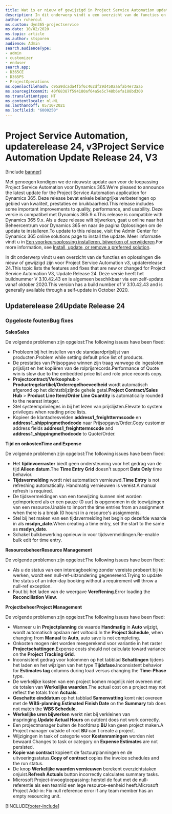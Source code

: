 ```yaml
---
title: Wat is er nieuw of gewijzigd in Project Service Automation updaterelease 24, v3
description: In dit onderwerp vindt u een overzicht van de functies en oplossingen die beschikbaar zijn voor Project Service Automation updaterelease 24, v3.
author: ruhercul
ms.custom: dyn365-projectservice
ms.date: 10/02/2020
ms.topic: article
ms.author: stsporen
audience: Admin
search.audienceType:
- admin
- customizer
- enduser
search.app:
- D365CE
- D365PS
- ProjectOperations
ms.openlocfilehash: c95a9dcada4fbf6c462df29d450aaafab4e73aa5
ms.sourcegitcommit: 40f68387f594180af64a5e5c748b6efa188bd300
ms.translationtype: HT
ms.contentlocale: nl-NL
ms.lasthandoff: 05/10/2021
ms.locfileid: "6000250"
---
```

# <a name="project-service-automation-update-release-24-v3"></a><span data-ttu-id="48d8b-103">Project Service Automation, updaterelease 24, v3</span><span class="sxs-lookup"><span data-stu-id="48d8b-103">Project Service Automation Update Release 24, V3</span></span>

[!include [banner](../includes/psa-now-project-operations.md)]

<span data-ttu-id="48d8b-104">Met genoegen kondigen we de nieuwste update aan voor de toepassing Project Service Automation voor Dynamics 365.</span><span class="sxs-lookup"><span data-stu-id="48d8b-104">We’re pleased to announce the latest update for the Project Service Automation application for Dynamics 365.</span></span> <span data-ttu-id="48d8b-105">Deze release bevat enkele belangrijke verbeteringen op gebied van kwaliteit, prestaties en bruikbaarheid.</span><span class="sxs-lookup"><span data-stu-id="48d8b-105">This release includes some important improvements to quality, performance, and usability.</span></span> <span data-ttu-id="48d8b-106">Deze versie is compatibel met Dynamics 365 9.x.</span><span class="sxs-lookup"><span data-stu-id="48d8b-106">This release is compatible with Dynamics 365 9.x.</span></span> <span data-ttu-id="48d8b-107">Als u deze release wilt bijwerken, gaat u online naar het Beheercentrum voor Dynamics 365 en naar de pagina Oplossingen om de update te installeren.</span><span class="sxs-lookup"><span data-stu-id="48d8b-107">To update to this release, visit the Admin Center for Dynamics 365 online solutions page to install the update.</span></span> <span data-ttu-id="48d8b-108">Meer informatie vindt u in [Een voorkeursoplossing installeren, bijwerken of verwijderen](/power-platform/admin/install-remove-preferred-solution).</span><span class="sxs-lookup"><span data-stu-id="48d8b-108">For more information, see [Install, update, or remove a preferred solution](/power-platform/admin/install-remove-preferred-solution).</span></span>

<span data-ttu-id="48d8b-109">In dit onderwerp vindt u een overzicht van de functies en oplossingen die nieuw of gewijzigd zijn voor Project Service Automation v3, updaterelease 24.</span><span class="sxs-lookup"><span data-stu-id="48d8b-109">This topic lists the features and fixes that are new or changed for Project Service Automation V3, Update Release 24.</span></span> <span data-ttu-id="48d8b-110">Deze versie heeft het buildnummer V 3.10.42.43 en is algemeen beschikbaar via een zelf-update vanaf oktober 2020.</span><span class="sxs-lookup"><span data-stu-id="48d8b-110">This version has a build number of V 3.10.42.43 and is generally available through a self-update in October 2020.</span></span>

## <a name="update-release-24"></a><span data-ttu-id="48d8b-111">Updaterelease 24</span><span class="sxs-lookup"><span data-stu-id="48d8b-111">Update Release 24</span></span>

### <a name="bug-fixes"></a><span data-ttu-id="48d8b-112">Opgeloste fouten</span><span class="sxs-lookup"><span data-stu-id="48d8b-112">Bug fixes</span></span>

<span data-ttu-id="48d8b-113">**Sales**</span><span class="sxs-lookup"><span data-stu-id="48d8b-113">**Sales**</span></span>

<span data-ttu-id="48d8b-114">De volgende problemen zijn opgelost:</span><span class="sxs-lookup"><span data-stu-id="48d8b-114">The following issues have been fixed:</span></span>

- <span data-ttu-id="48d8b-115">Probleem bij het instellen van de standaardprijslijst van producten.</span><span class="sxs-lookup"><span data-stu-id="48d8b-115">Problem while setting default price list of products.</span></span>
- <span data-ttu-id="48d8b-116">De prestaties van Prijsopgave winnen zijn traag vanwege de ingesloten prijslijst en het kopiëren van de rolprijsrecords.</span><span class="sxs-lookup"><span data-stu-id="48d8b-116">Performance of Quote win is slow due to the embedded price list and role price records copy.</span></span>
- <span data-ttu-id="48d8b-117">**Projectcontract/Verkoophub** > **Productregelartikel/Orderregelhoeveelheid** wordt automatisch afgerond op het dichtstbijzijnde gehele getal.</span><span class="sxs-lookup"><span data-stu-id="48d8b-117">**Project Contract/Sales Hub** > **Product Line Item/Order Line Quantity** is automatically rounded to the nearest integer.</span></span>
- <span data-ttu-id="48d8b-118">Stel systeemprivileges in bij het lezen van prijslijsten.</span><span class="sxs-lookup"><span data-stu-id="48d8b-118">Elevate to system privileges when reading price lists.</span></span>
- <span data-ttu-id="48d8b-119">Kopieer de klantadresvelden **address1_freighttermscode** en **address1_shippingmethodcode** naar Prijsopgave/Order.</span><span class="sxs-lookup"><span data-stu-id="48d8b-119">Copy customer address fields **address1_freighttermscode** and **address1_shippingmethodcode** to Quote/Order.</span></span> 


<span data-ttu-id="48d8b-120">**Tijd en onkosten**</span><span class="sxs-lookup"><span data-stu-id="48d8b-120">**Time and Expense**</span></span>

<span data-ttu-id="48d8b-121">De volgende problemen zijn opgelost:</span><span class="sxs-lookup"><span data-stu-id="48d8b-121">The following issues have been fixed:</span></span>

- <span data-ttu-id="48d8b-122">Het **tijdinvoerraster** biedt geen ondersteuning voor het gedrag van de tijd **Alleen datum**.</span><span class="sxs-lookup"><span data-stu-id="48d8b-122">The **Time Entry Grid** doesn't support **Date Only** time behavior.</span></span>
- <span data-ttu-id="48d8b-123">**Tijdsvermelding** wordt niet automatisch vernieuwd.</span><span class="sxs-lookup"><span data-stu-id="48d8b-123">**Time Entry** is not refreshing automatically.</span></span> <span data-ttu-id="48d8b-124">Handmatig vernieuwen is vereist.</span><span class="sxs-lookup"><span data-stu-id="48d8b-124">A manual refresh is required.</span></span>
- <span data-ttu-id="48d8b-125">De tijdsvermeldingen van een toewijzing kunnen niet worden geïmporteerd als er een pauze (0 uur) is opgenomen in de toewijzingen van een resource.</span><span class="sxs-lookup"><span data-stu-id="48d8b-125">Unable to import the time entries from an assignment when there is a break (0 hours) in a resource's assignments.</span></span>
- <span data-ttu-id="48d8b-126">Stel bij het maken van een tijdsvermelding het begin op dezelfde waarde in als **msdyn_date**.</span><span class="sxs-lookup"><span data-stu-id="48d8b-126">When creating a time entry, set the start to the same as **msdyn_date**.</span></span>
- <span data-ttu-id="48d8b-127">Schakel bulkbewerking opnieuw in voor tijdsvermeldingen.</span><span class="sxs-lookup"><span data-stu-id="48d8b-127">Re-enable bulk edit for time entry.</span></span>

<span data-ttu-id="48d8b-128">**Resourcebeheer**</span><span class="sxs-lookup"><span data-stu-id="48d8b-128">**Resource Management**</span></span>

<span data-ttu-id="48d8b-129">De volgende problemen zijn opgelost:</span><span class="sxs-lookup"><span data-stu-id="48d8b-129">The following issues have been fixed:</span></span>

- <span data-ttu-id="48d8b-130">Als u de status van een interdagboeking zonder vereiste probeert bij te werken, wordt een null-ref-uitzondering gegenereerd.</span><span class="sxs-lookup"><span data-stu-id="48d8b-130">Trying to update the status of an inter-day booking without a requirement will throw a null-ref exception.</span></span>
- <span data-ttu-id="48d8b-131">Fout bij het laden van de weergave **Vereffening**.</span><span class="sxs-lookup"><span data-stu-id="48d8b-131">Error loading the **Reconciliation View**.</span></span>


<span data-ttu-id="48d8b-132">**Projectbeheer**</span><span class="sxs-lookup"><span data-stu-id="48d8b-132">**Project Management**</span></span>

<span data-ttu-id="48d8b-133">De volgende problemen zijn opgelost:</span><span class="sxs-lookup"><span data-stu-id="48d8b-133">The following issues have been fixed:</span></span>

- <span data-ttu-id="48d8b-134">Wanneer u in **Projectplanning** de waarde **Handmatig** in **Auto** wijzigt, wordt automatisch opslaan niet voltooid.</span><span class="sxs-lookup"><span data-stu-id="48d8b-134">In the **Project Schedule**, when changing from **Manual** to **Auto**, auto save is not completing.</span></span>
- <span data-ttu-id="48d8b-135">Onkosten mogen niet worden meegerekend voor variantie in het raster **Projectschattingen**.</span><span class="sxs-lookup"><span data-stu-id="48d8b-135">Expense costs should not calculate toward variance on the **Project Tracking Grid**.</span></span>
- <span data-ttu-id="48d8b-136">Inconsistent gedrag voor kolommen op het tabblad **Schattingen** tijdens het laden en het wijzigen van het type **Tijdsfase**.</span><span class="sxs-lookup"><span data-stu-id="48d8b-136">Inconsistent behavior for **Estimates tag** columns during load versus changing the **Time-Phase** type.</span></span>
- <span data-ttu-id="48d8b-137">De werkelijke kosten van een project komen mogelijk niet overeen met de totalen van **Werkelijke waarden**.</span><span class="sxs-lookup"><span data-stu-id="48d8b-137">The actual cost on a project may not reflect the totals from **Actuals**.</span></span>
- <span data-ttu-id="48d8b-138">**Geschatte einddatum** op het tabblad **Samenvatting** komt niet overeen met de **WBS-planning**.</span><span class="sxs-lookup"><span data-stu-id="48d8b-138">**Estimated Finish Date** on the **Summary** tab does not match the **WBS Schedule**.</span></span>
- <span data-ttu-id="48d8b-139">**Werkelijke uren bijwerken** werkt niet bij verkleinen van inspringing.</span><span class="sxs-lookup"><span data-stu-id="48d8b-139">**Update Actual Hours** on outdent does not work correctly.</span></span>
- <span data-ttu-id="48d8b-140">Een projectmanager buiten de hoofdmap **BU** kan geen project maken.</span><span class="sxs-lookup"><span data-stu-id="48d8b-140">A Project manager outside of root **BU** can't create a project.</span></span>
- <span data-ttu-id="48d8b-141">Wijzigingen in taak of categorie voor **Kostenramingen** worden niet bewaard.</span><span class="sxs-lookup"><span data-stu-id="48d8b-141">Changes to task or category on **Expense Estimates** are not persisted.</span></span>
- <span data-ttu-id="48d8b-142">**Kopie van contract** kopieert de factuurplanningen en de uitvoeringsstatus.</span><span class="sxs-lookup"><span data-stu-id="48d8b-142">**Copy of contract** copies the invoice schedules and the run status.</span></span>
- <span data-ttu-id="48d8b-143">De knop **Werkelijke waarden vernieuwen** berekent overzichtstaken onjuist.</span><span class="sxs-lookup"><span data-stu-id="48d8b-143">**Refresh Actuals** button incorrectly calculates summary tasks.</span></span>
- <span data-ttu-id="48d8b-144">Microsoft Project-invoegtoepassing: herstel de fout met de null-referentie als een teamlid een lege resource-eenheid heeft.</span><span class="sxs-lookup"><span data-stu-id="48d8b-144">Microsoft Project Add-in: Fix null reference error if any team member has an empty resourcing unit.</span></span>



[!INCLUDE[footer-include](../includes/footer-banner.md)]